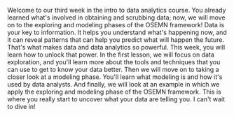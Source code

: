 
Welcome to our third week in the intro to data analytics course. You already learned what's involved in obtaining and scrubbing data; now, we will move on to the exploring and modeling phases of the OSEMN framework! Data is your key to information. It helps you understand what's happening now, and it can reveal patterns that can help you predict what will happen the future. That's what makes data and data analytics so powerful. This week, you will learn how to unlock that power. In the first lesson, we will focus on data exploration, and you'll learn more about the tools and techniques that you can use to get to know your data better. Then we will move on to taking a closer look at a modeling phase. You'll learn what modeling is and how it's used by data analysts. And finally, we will look at an example in which we apply the exploring and modeling phase of the OSEMN framework. This is where you really start to uncover what your data are telling you. I can't wait to dive in!
